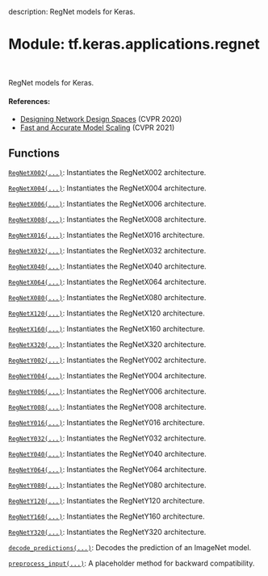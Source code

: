 description: RegNet models for Keras.

<div itemscope itemtype="http://developers.google.com/ReferenceObject">
<meta itemprop="name" content="tf.keras.applications.regnet" />
<meta itemprop="path" content="Stable" />
</div>

# Module: tf.keras.applications.regnet

<!-- Insert buttons and diff -->

<table class="tfo-notebook-buttons tfo-api nocontent" align="left">

</table>



RegNet models for Keras.



#### References:



- [Designing Network Design Spaces](https://arxiv.org/abs/2003.13678)
  (CVPR 2020)
- [Fast and Accurate Model Scaling](https://arxiv.org/abs/2103.06877)
  (CVPR 2021)

## Functions

[`RegNetX002(...)`](../../../tf/keras/applications/regnet/RegNetX002.md): Instantiates the RegNetX002 architecture.

[`RegNetX004(...)`](../../../tf/keras/applications/regnet/RegNetX004.md): Instantiates the RegNetX004 architecture.

[`RegNetX006(...)`](../../../tf/keras/applications/regnet/RegNetX006.md): Instantiates the RegNetX006 architecture.

[`RegNetX008(...)`](../../../tf/keras/applications/regnet/RegNetX008.md): Instantiates the RegNetX008 architecture.

[`RegNetX016(...)`](../../../tf/keras/applications/regnet/RegNetX016.md): Instantiates the RegNetX016 architecture.

[`RegNetX032(...)`](../../../tf/keras/applications/regnet/RegNetX032.md): Instantiates the RegNetX032 architecture.

[`RegNetX040(...)`](../../../tf/keras/applications/regnet/RegNetX040.md): Instantiates the RegNetX040 architecture.

[`RegNetX064(...)`](../../../tf/keras/applications/regnet/RegNetX064.md): Instantiates the RegNetX064 architecture.

[`RegNetX080(...)`](../../../tf/keras/applications/regnet/RegNetX080.md): Instantiates the RegNetX080 architecture.

[`RegNetX120(...)`](../../../tf/keras/applications/regnet/RegNetX120.md): Instantiates the RegNetX120 architecture.

[`RegNetX160(...)`](../../../tf/keras/applications/regnet/RegNetX160.md): Instantiates the RegNetX160 architecture.

[`RegNetX320(...)`](../../../tf/keras/applications/regnet/RegNetX320.md): Instantiates the RegNetX320 architecture.

[`RegNetY002(...)`](../../../tf/keras/applications/regnet/RegNetY002.md): Instantiates the RegNetY002 architecture.

[`RegNetY004(...)`](../../../tf/keras/applications/regnet/RegNetY004.md): Instantiates the RegNetY004 architecture.

[`RegNetY006(...)`](../../../tf/keras/applications/regnet/RegNetY006.md): Instantiates the RegNetY006 architecture.

[`RegNetY008(...)`](../../../tf/keras/applications/regnet/RegNetY008.md): Instantiates the RegNetY008 architecture.

[`RegNetY016(...)`](../../../tf/keras/applications/regnet/RegNetY016.md): Instantiates the RegNetY016 architecture.

[`RegNetY032(...)`](../../../tf/keras/applications/regnet/RegNetY032.md): Instantiates the RegNetY032 architecture.

[`RegNetY040(...)`](../../../tf/keras/applications/regnet/RegNetY040.md): Instantiates the RegNetY040 architecture.

[`RegNetY064(...)`](../../../tf/keras/applications/regnet/RegNetY064.md): Instantiates the RegNetY064 architecture.

[`RegNetY080(...)`](../../../tf/keras/applications/regnet/RegNetY080.md): Instantiates the RegNetY080 architecture.

[`RegNetY120(...)`](../../../tf/keras/applications/regnet/RegNetY120.md): Instantiates the RegNetY120 architecture.

[`RegNetY160(...)`](../../../tf/keras/applications/regnet/RegNetY160.md): Instantiates the RegNetY160 architecture.

[`RegNetY320(...)`](../../../tf/keras/applications/regnet/RegNetY320.md): Instantiates the RegNetY320 architecture.

[`decode_predictions(...)`](../../../tf/keras/applications/regnet/decode_predictions.md): Decodes the prediction of an ImageNet model.

[`preprocess_input(...)`](../../../tf/keras/applications/regnet/preprocess_input.md): A placeholder method for backward compatibility.


